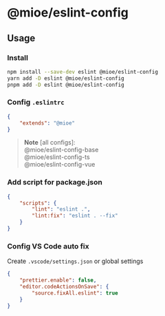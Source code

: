# @mioe/eslint-config

## Usage

### Install
```bash
npm install --save-dev eslint @mioe/eslint-config
yarn add -D eslint @mioe/eslint-config
pnpm add -D eslint @mioe/eslint-config
```

### Config `.eslintrc`
```json
{
	"extends": "@mioe"
}
```
> **Note** [all configs]:<br>
> @mioe/eslint-config-base<br>
> @mioe/eslint-config-ts<br>
> @mioe/eslint-config-vue

### Add script for package.json
```json
{
	"scripts": {
		"lint": "eslint .",
		"lint:fix": "eslint . --fix"
	}
}
```

### Config VS Code auto fix
Create `.vscode/settings.json` or global settings
```json
{
	"prettier.enable": false,
	"editor.codeActionsOnSave": {
		"source.fixAll.eslint": true
	}
}
```
